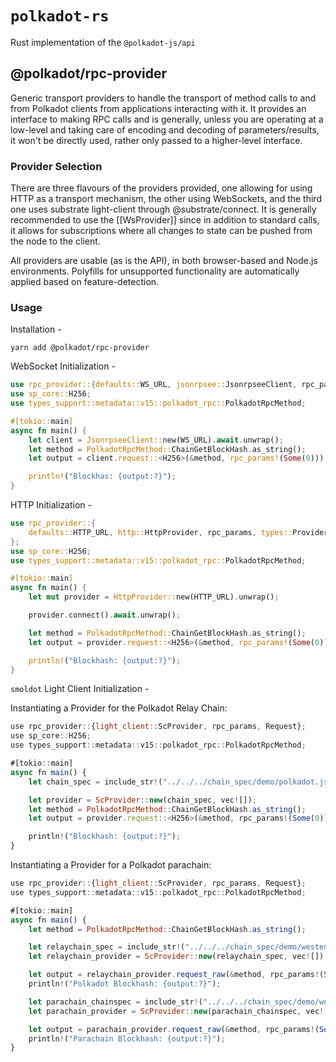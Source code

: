 # `polkadot-rs`
Rust implementation of the `@polkadot-js/api`
## @polkadot/rpc-provider

Generic transport providers to handle the transport of method calls to and from Polkadot clients from applications interacting with it. It provides an interface to making RPC calls and is generally, unless you are operating at a low-level and taking care of encoding and decoding of parameters/results, it won't be directly used, rather only passed to a higher-level interface.

### Provider Selection

There are three flavours of the providers provided, one allowing for using HTTP as a transport mechanism, the other using WebSockets, and the third one uses substrate light-client through @substrate/connect. It is generally recommended to use the [[WsProvider]] since in addition to standard calls, it allows for subscriptions where all changes to state can be pushed from the node to the client.

All providers are usable (as is the API), in both browser-based and Node.js environments. Polyfills for unsupported functionality are automatically applied based on feature-detection.

### Usage

Installation -

```
yarn add @polkadot/rpc-provider
```

WebSocket Initialization -

```rust
use rpc_provider::{defaults::WS_URL, jsonrpsee::JsonrpseeClient, rpc_params, Request};
use sp_core::H256;
use types_support::metadata::v15::polkadot_rpc::PolkadotRpcMethod;

#[tokio::main]
async fn main() {
	let client = JsonrpseeClient::new(WS_URL).await.unwrap();
	let method = PolkadotRpcMethod::ChainGetBlockHash.as_string();
	let output = client.request::<H256>(&method, rpc_params!(Some(0))).await.unwrap();

	println!("Blockhas: {output:?}");
}
```

HTTP Initialization -

```rust
use rpc_provider::{
	defaults::HTTP_URL, http::HttpProvider, rpc_params, types::ProviderInterface, Request,
};
use sp_core::H256;
use types_support::metadata::v15::polkadot_rpc::PolkadotRpcMethod;

#[tokio::main]
async fn main() {
	let mut provider = HttpProvider::new(HTTP_URL).unwrap();

	provider.connect().await.unwrap();

	let method = PolkadotRpcMethod::ChainGetBlockHash.as_string();
	let output = provider.request::<H256>(&method, rpc_params!(Some(0))).await.unwrap();

	println!("Blockhash: {output:?}");
}
```

`smoldot` Light Client Initialization -

Instantiating a Provider for the Polkadot Relay Chain:

```javascript
use rpc_provider::{light_client::ScProvider, rpc_params, Request};
use sp_core::H256;
use types_support::metadata::v15::polkadot_rpc::PolkadotRpcMethod;

#[tokio::main]
async fn main() {
	let chain_spec = include_str!("../../../chain_spec/demo/polkadot.json");

	let provider = ScProvider::new(chain_spec, vec![]);
	let method = PolkadotRpcMethod::ChainGetBlockHash.as_string();
	let output = provider.request::<H256>(&method, rpc_params!(Some(0))).await.unwrap();

	println!("Blockhash: {output:?}");
}
```

Instantiating a Provider for a Polkadot parachain:

```javascript
use rpc_provider::{light_client::ScProvider, rpc_params, Request};
use types_support::metadata::v15::polkadot_rpc::PolkadotRpcMethod;

#[tokio::main]
async fn main() {
	let method = PolkadotRpcMethod::ChainGetBlockHash.as_string();

	let relaychain_spec = include_str!("../../../chain_spec/demo/westend.json");
	let relaychain_provider = ScProvider::new(relaychain_spec, vec![]);

	let output = relaychain_provider.request_raw(&method, rpc_params!(Some(0))).await.unwrap();
	println!("Polkadot Blockhash: {output:?}");

	let parachain_chainspec = include_str!("../../../chain_spec/demo/westend-westmint.json");
	let parachain_provider = ScProvider::new(parachain_chainspec, vec![relaychain_provider.id()]);

	let output = parachain_provider.request_raw(&method, rpc_params!(Some(0))).await.unwrap();
	println!("Parachain Blockhash: {output:?}");
}
```

